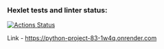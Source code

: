 ### Hexlet tests and linter status:
[![Actions Status](https://github.com/Gamabyta24/python-project-83/actions/workflows/hexlet-check.yml/badge.svg)](https://github.com/Gamabyta24/python-project-83/actions)


Link - https://python-project-83-1w4q.onrender.com